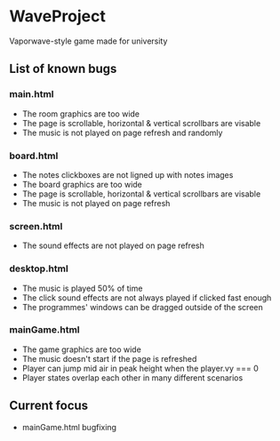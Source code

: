 # WaveProject
Vaporwave-style game made for university

## List of known bugs

### main.html
- The room graphics are too wide
- The page is scrollable, horizontal & vertical scrollbars are visable
- The music is not played on page refresh and randomly

### board.html
- The notes clickboxes are not ligned up with notes images
- The board graphics are too wide
- The page is scrollable, horizontal & vertical scrollbars are visable
- The music is not played on page refresh

### screen.html
- The sound effects are not played on page refresh

### desktop.html
- The music is played 50% of time
- The click sound effects are not always played if clicked fast enough
- The programmes' windows can be dragged outside of the screen

### mainGame.html
- The game graphics are too wide
- The music doesn't start if the page is refreshed
- Player can jump mid air in peak height when the player.vy === 0
- Player states overlap each other in many different scenarios

## Current focus
- mainGame.html bugfixing
